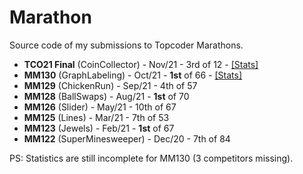 # Marathon
Source code of my submissions to Topcoder Marathons.

* **TCO21 Final** (CoinCollector) - Nov/21 - 3rd of 12 - <a href="https://tc-wleite.github.io/tco21.html">[Stats]</a>
* **MM130** (GraphLabeling) - Oct/21 - **1st** of 66 - <a href="https://tc-wleite.github.io/mm130.html">[Stats]</a>
* **MM129** (ChickenRun) - Sep/21 - 4th of 57
* **MM128** (BallSwaps) - Aug/21 - **1st** of 70
* **MM126** (Slider) - May/21 - 10th of 67
* **MM125** (Lines) - Mar/21 - 7th of 53
* **MM123** (Jewels) - Feb/21 - **1st** of 67
* **MM122** (SuperMinesweeper) - Dec/20 - 7th of 84

PS: Statistics are still incomplete for MM130 (3 competitors missing).
